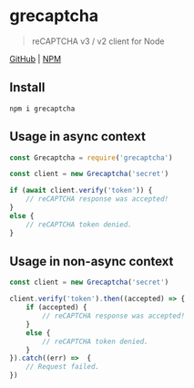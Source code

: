 # grecaptcha
> reCAPTCHA v3 / v2 client for Node

[GitHub](https://github.com/ethanent/grecaptcha) | [NPM](https://www.npmjs.com/package/grecaptcha)

## Install

```shell
npm i grecaptcha
```

## Usage in async context

```javascript
const Grecaptcha = require('grecaptcha')

const client = new Grecaptcha('secret')

if (await client.verify('token')) {
	// reCAPTCHA response was accepted!
}
else {
	// reCAPTCHA token denied.
}
```

## Usage in non-async context

```javascript
const client = new Grecaptcha('secret')

client.verify('token').then((accepted) => {
	if (accepted) {
		// reCAPTCHA response was accepted!
	}
	else {
		// reCAPTCHA token denied.
	}
}).catch((err) =>  {
	// Request failed.
})
```